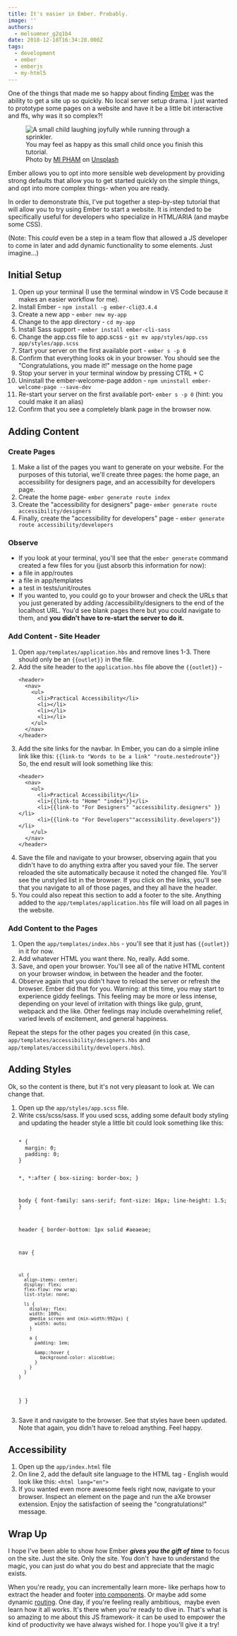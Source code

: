 ```yaml
---
title: It's easier in Ember. Probably.
image: ''
authors:
  - melsumner_g2q1b4
date: 2018-12-18T16:34:28.000Z
tags:
  - development
  - ember
  - emberjs
  - my-html5
---
```

<!-- wp:paragraph -->
<p>One of the things that made me so happy about finding <a href="https://www.emberjs.com">Ember</a> was the ability to get a site up so quickly. No local server setup drama. I just wanted to prototype some pages on a website and have it be a little bit interactive and ffs, why was it so complex?!</p>
<!-- /wp:paragraph -->

<!-- wp:image {"id":638} -->
<figure class="wp-block-image"><img src="http://www.melsumner.com/blog/wp-content/uploads/2018/12/mi-pham-223464-unsplash-1024x683.jpg" alt="A small child laughing joyfully while running through a sprinkler. " class="wp-image-638"/><figcaption>You may feel as happy as this small child once you finish this tutorial.<br>Photo by <a href="https://unsplash.com/photos/FtZL0r4DZYk?utm_source=unsplash&amp;utm_medium=referral&amp;utm_content=creditCopyText">MI PHAM</a> on <a href="https://unsplash.com/search/photos/child-joy?utm_source=unsplash&amp;utm_medium=referral&amp;utm_content=creditCopyText">Unsplash</a></figcaption></figure>
<!-- /wp:image -->

<!-- wp:paragraph -->
<p>Ember allows you to opt into more sensible web development by providing strong defaults that allow you to get started quickly on the simple things, and opt into more complex things- when you are ready.&nbsp;</p>
<!-- /wp:paragraph -->

<!-- wp:paragraph -->
<p>In order to demonstrate this, I've put together a step-by-step tutorial that will allow you to try using Ember to start a website. It is intended to be specifically useful for developers who specialize in HTML/ARIA (and maybe some CSS).&nbsp;</p>
<!-- /wp:paragraph -->

<!-- wp:paragraph -->
<p>(Note: This <em>could</em> even be a step in a team flow that allowed a JS developer to come in later and add dynamic functionality to some elements. Just imagine...)&nbsp;</p>
<!-- /wp:paragraph -->

<!-- wp:heading -->
<h2>Initial Setup</h2>
<!-- /wp:heading -->

<!-- wp:list {"ordered":true} -->
<ol><li>Open up your terminal (I use the terminal window in VS Code because it makes an easier workflow for me).&nbsp;</li><li>Install Ember - <code>npm install -g ember-cli@3.4.4</code></li><li>Create a new app - <code>ember new my-app</code></li><li>Change to the app directory - <code>cd my-app</code></li><li>Install Sass support - <code>ember install ember-cli-sass</code></li><li>Change the app.css file to app.scss - <code>git mv app/styles/app.css app/styles/app.scss</code></li><li>Start your server on the first available port - <code>ember s -p 0</code></li><li>Confirm that everything looks ok in your browser. You should see the "Congratulations, you made it!" message on the home page </li><li>Stop your server in your terminal window by pressing CTRL + C </li><li>Uninstall the ember-welcome-page addon - <code>npm uninstall ember-welcome-page --save-dev</code></li><li>Re-start your server on the first available port- <code>ember s -p 0</code> (hint: you could make it an alias)</li><li>Confirm that you see a completely blank page in the browser now. </li></ol>
<!-- /wp:list -->

<!-- wp:heading -->
<h2>Adding Content</h2>
<!-- /wp:heading -->

<!-- wp:heading {"level":3} -->
<h3>Create Pages</h3>
<!-- /wp:heading -->

<!-- wp:list {"ordered":true} -->
<ol><li>Make a list of the pages you want to generate on your website. For the purposes of this tutorial, we'll create three pages: the home page, an accessibility for designers page, and an accessibilty for developers page. </li><li>Create the home page- <code>ember generate route index</code></li><li>Create the "accessibility for designers" page- <code>ember generate route accessibility/designers</code></li><li>Finally, create the "accessibility for developers" page - <code>ember generate route accessibility/developers</code></li></ol>
<!-- /wp:list -->

<!-- wp:heading {"level":3} -->
<h3>Observe</h3>
<!-- /wp:heading -->

<!-- wp:list -->
<ul><li>If you look at your terminal, you'll see that the <code>ember generate</code> command created a few files for you (just absorb this information for now): </li><li>a file in app/routes</li><li>a file in app/templates</li><li>a test in tests/unit/routes</li><li>If you wanted to, you could go to your browser and check the URLs that you just generated by adding /accessibility/designers to the end of the localhost URL. You'd see blank pages there but you could navigate to them, and <strong>you didn't have to re-start the server to do it.</strong></li></ul>
<!-- /wp:list -->

<!-- wp:heading {"level":3} -->
<h3>Add Content - Site Header</h3>
<!-- /wp:heading -->

<!-- wp:list {"ordered":true} -->
<ol><li>Open <code>app/templates/application.hbs</code> and remove lines 1-3. There should only be an <code>{{outlet}}</code> in the file. </li><li>Add the site header to the <code>application.hbs</code> file above the <code>{{outlet}}</code>  -&nbsp;
<pre class="wp-block-code"><code>&lt;header&gt;
  &lt;nav&gt;
    &lt;ul&gt;
      &lt;li&gt;Practical Accessibility&lt;/li&gt;
      &lt;li&gt;&lt;/li&gt;
      &lt;li&gt;&lt;/li&gt;
      &lt;li&gt;&lt;/li&gt;
    &lt;/ul&gt;
  &lt;/nav&gt;
&lt;/header&gt;
</code></pre></li><li>Add the site links for the navbar. In Ember, you can do a simple inline link like this: <code>{{link-to "Words to be a link" "route.nestedroute"}}</code> So, the end result will look something like this:
<pre class="wp-block-code"><code>&lt;header&gt;
  &lt;nav&gt;
    &lt;ul&gt;
      &lt;li&gt;Practical Accessibility&lt;/li&gt;
      &lt;li&gt;{{link-to "Home" "index"}}&lt;/li&gt;
      &lt;li&gt;{{link-to "For Designers" "accessibility.designers" }}&lt;/li&gt;
      &lt;li&gt;{{link-to "For Developers""accessibility.developers"}}&lt;/li&gt;
    &lt;/ul&gt;
  &lt;/nav&gt;
&lt;/header&gt;
</code></pre></li><li>Save the file and navigate to your browser, observing again that you didn't have to do anything extra after you saved your file. The server reloaded the site automatically because it noted the changed file. You'll see the unstyled list in the browser. If you click on the links, you'll see that you navigate to all of those pages, and they all have the header. </li><li>You could also repeat this section to add a footer to the site. Anything added to the <code>app/templates/application.hbs</code> file will load on all pages in the website. </li></ol>
<!-- /wp:list -->

<!-- wp:heading {"level":3} -->
<h3>Add Content to the Pages</h3>
<!-- /wp:heading -->

<!-- wp:list {"ordered":true} -->
<ol><li>Open the <code>app/templates/index.hbs</code> - you'll see that it just has <code>{{outlet}}</code> in it for now. </li><li>Add whatever HTML you want there. No, really. Add some. </li><li>Save, and open your browser. You'll see all of the native HTML content on your browser window, in between the header and the footer. </li><li>Observe again that you didn't have to reload the server or refresh the browser. Ember did that for you. Warning: at this time, you may start to experience giddy feelings. This feeling may be more or less intense, depending on your level of irritation with things like gulp, grunt, webpack and the like. Other feelings may include overwhelming relief, varied levels of excitement, and general happiness. </li></ol>
<!-- /wp:list -->

<!-- wp:paragraph -->
<p>Repeat the steps for the other pages you created (in this case, <code>app/templates/accessibility/designers.hbs</code> and <code>app/templates/accessibility/developers.hbs</code>). </p>
<!-- /wp:paragraph -->

<!-- wp:heading -->
<h2>Adding Styles</h2>
<!-- /wp:heading -->

<!-- wp:paragraph -->
<p>Ok, so the content is there, but it's not very pleasant to look at. We can change that. </p>
<!-- /wp:paragraph -->

<!-- wp:list {"ordered":true} -->
<ol><li>Open up the <code>app/styles/app.scss</code> file. </li><li>Write css/scss/sass. If you used scss, adding some default body styling and updating the header style a little bit could look something like this:&nbsp;
<pre class="wp-block-code"><code>
* {
  margin: 0;
  padding: 0;
}

*, *:after {
  box-sizing: border-box;
}

body {
  font-family: sans-serif;
  font-size: 16px;
  line-height: 1.5;
}

header {
  border-bottom: 1px solid #aeaeae;

  nav {

    ul {
      align-items: center;
      display: flex;
      flex-flow: row wrap;
      list-style: none;

      li {
        display: flex;
        width: 100%;
        @media screen and (min-width:992px) {
          width: auto;
        }

        a {
          padding: 1em;

          &amp;:hover {
            background-color: aliceblue;
          }
        }
      }
    }
  }
}
</code>
</pre>
</li><li>Save it and navigate to the browser.  See that styles have been updated. Note that again, you didn't have to reload anything. Feel happy.</li></ol>
<!-- /wp:list -->

<!-- wp:heading -->
<h2>Accessibility</h2>
<!-- /wp:heading -->

<!-- wp:list {"ordered":true} -->
<ol><li>Open up the <code>app/index.html</code> file</li><li>On line 2, add the default site language to the HTML tag - English would look like this: <code>&lt;html lang="en"&gt;</code></li><li>If you wanted even more awesome feels right now, navigate to your browser. Inspect an element on the page and run the aXe browser extension. Enjoy the satisfaction of seeing the "congratulations!" message.</li></ol>
<!-- /wp:list -->

<!-- wp:heading -->
<h2>Wrap Up</h2>
<!-- /wp:heading -->

<!-- wp:paragraph -->
<p>I hope I've been able to show how Ember <em><strong>gives you the gift of time</strong></em> to focus on the site. Just the site. Only the site. You don't&nbsp; have to understand the magic, you can just do what you do best and appreciate that the magic exists.</p>
<!-- /wp:paragraph -->

<!-- wp:paragraph -->
<p>When you're ready, you can incrementally learn more- like perhaps how to extract the header and footer <a href="https://guides.emberjs.com/release/components/defining-a-component/">into components</a>. Or maybe add some dynamic <a href="https://guides.emberjs.com/release/routing/">routing</a>. One day, if you're feeling really ambitious,&nbsp; maybe even learn how it all works. It's there when <em>you're</em> ready to dive in. That's what is so amazing to me about this JS framework- it can be used to empower the kind of productivity we have always wished for. I hope you'll give it a try!</p>
<!-- /wp:paragraph -->